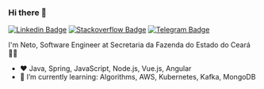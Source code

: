 ### Hi there 👋

[![Linkedin Badge](https://img.shields.io/badge/-LinkedIn-blue?style=flat-square&logo=Linkedin&logoColor=white&link=https://www.linkedin.com/in/netodeolino)](https://www.linkedin.com/in/netodeolino)
[![Stackoverflow Badge](https://img.shields.io/badge/-Stackoverflow-4CA143?style=flat-square&logo=Stackoverflow&logoColor=white&link=https://stackoverflow.com/users/6506454/neto-deolino)](https://stackoverflow.com/users/6506454/neto-deolino)
[![Telegram Badge](https://img.shields.io/badge/-Telegram-1ca0f1?style=flat-square&labelColor=1ca0f1&logo=telegram&logoColor=white&link=https://t.me/netodeolino)](https://t.me/netodeolino)


I'm Neto, Software Engineer at Secretaria da Fazenda do Estado do Ceará :man_technologist:
- :heart: Java, Spring, JavaScript, Node.js, Vue.js, Angular
- 🌱 I’m currently learning: Algorithms, AWS, Kubernetes, Kafka, MongoDB

